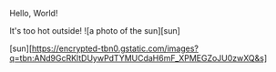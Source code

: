 Hello, World!

It's too hot outside!
![a photo of the sun][sun]

[sun][https://encrypted-tbn0.gstatic.com/images?q=tbn:ANd9GcRKltDUywPdTYMUCdaH6mF_XPMEGZoJU0zwXQ&s]